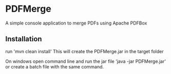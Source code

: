 # PDFMerge
A simple console application to merge PDFs using Apache PDFBox

## Installation
run 'mvn clean install'
This will create the PDFMerge.jar in the target folder

On windows open command line and run the jar file 'java -jar PDFMerge.jar' or create a batch file with the same command.
